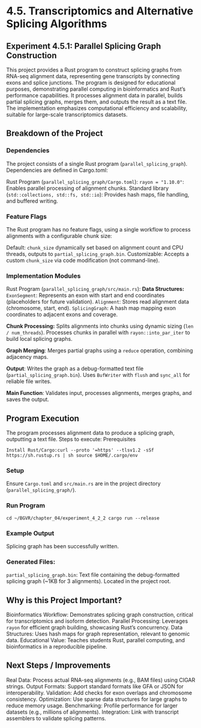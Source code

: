 # 4.5. Transcriptomics and Alternative Splicing Algorithms
## Experiment 4.5.1: Parallel Splicing Graph Construction

This project provides a Rust program to construct splicing graphs from RNA-seq alignment data, representing gene transcripts by connecting exons and splice junctions. The program is designed for educational purposes, demonstrating parallel computing in bioinformatics and Rust’s performance capabilities. It processes alignment data in parallel, builds partial splicing graphs, merges them, and outputs the result as a text file. The implementation emphasizes computational efficiency and scalability, suitable for large-scale transcriptomics datasets.
## Breakdown of the Project
### Dependencies
The project consists of a single Rust program (`parallel_splicing_graph`). Dependencies are defined in Cargo.toml:

Rust Program (`parallel_splicing_graph/Cargo.toml`):
`rayon = "1.10.0"`: Enables parallel processing of alignment chunks.
Standard library (`std::collections, std::fs, std::io`): Provides hash maps, file handling, and buffered writing.

### Feature Flags
The Rust program has no feature flags, using a single workflow to process alignments with a configurable chunk size:

Default: `chunk_size` dynamically set based on alignment count and CPU threads, outputs to `partial_splicing_graph.bin`.
Customizable: Accepts a custom `chunk_size` via code modification (not command-line).

### Implementation Modules

Rust Program (`parallel_splicing_graph/src/main.rs`):
**Data Structures:**
`ExonSegment`: Represents an exon with start and end coordinates (placeholders for future validation).
`Alignment`: Stores read alignment data (chromosome, start, end).
`SplicingGraph`: A hash map mapping exon coordinates to adjacent exons and coverage.

**Chunk Processing:**
Splits alignments into chunks using dynamic sizing (`len / num_threads`).
Processes chunks in parallel with `rayon::into_par_iter` to build local splicing graphs.

**Graph Merging**:
Merges partial graphs using a `reduce` operation, combining adjacency maps.

**Output**:
Writes the graph as a debug-formatted text file (`partial_splicing_graph.bin`).
Uses `BufWriter` with `flush` and `sync_all` for reliable file writes.

**Main Function**:
Validates input, processes alignments, merges graphs, and saves the output.

## Program Execution
The program processes alignment data to produce a splicing graph, outputting a text file. Steps to execute:
Prerequisites

`Install Rust/Cargo:curl --proto '=https' --tlsv1.2 -sSf https://sh.rustup.rs | sh
source $HOME/.cargo/env`

### Setup

Ensure `Cargo.toml` and `src/main.rs` are in the project directory (`parallel_splicing_graph/`).

### Run Program
`cd ~/BGVR/chapter_04/experiment_4_2_2
cargo run --release`

### Example Output
Splicing graph has been successfully written.

### Generated Files:

`partial_splicing_graph.bin`: Text file containing the debug-formatted splicing graph (~1KB for 3 alignments).
Located in the project root.

## Why is this Project Important?

Bioinformatics Workflow: Demonstrates splicing graph construction, critical for transcriptomics and isoform detection.
Parallel Processing: Leverages `rayon` for efficient graph building, showcasing Rust’s concurrency.
Data Structures: Uses hash maps for graph representation, relevant to genomic data.
Educational Value: Teaches students Rust, parallel computing, and bioinformatics in a reproducible pipeline.

## Next Steps / Improvements

Real Data: Process actual RNA-seq alignments (e.g., BAM files) using CIGAR strings.
Output Formats: Support standard formats like GFA or JSON for interoperability.
Validation: Add checks for exon overlaps and chromosome consistency.
Optimization: Use sparse data structures for large graphs to reduce memory usage.
Benchmarking: Profile performance for larger datasets (e.g., millions of alignments).
Integration: Link with transcript assemblers to validate splicing patterns.


